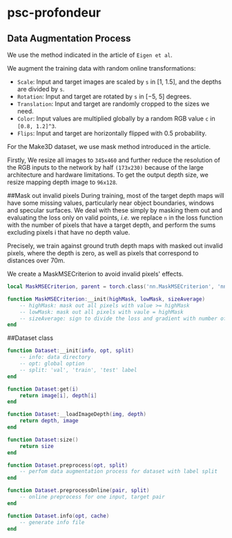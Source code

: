 # psc-profondeur

## Data Augmentation Process
We use the method indicated in the article of `Eigen et al`. 

We augment the training data with random online transformations: 

- `Scale`: Input and target images are scaled by `s` in [1, 1.5], and 
the depths are divided by `s`. 
- `Rotation`: Input and target are rotated by `s` in [−5, 5] degrees. 
- `Translation`: Input and target are randomly cropped to the sizes we 
need. 
- `Color`: Input values are multiplied globally by a random RGB value 
`c` in `[0.8, 1.2]^3`. 
- `Flips`: Input and target are horizontally flipped with 0.5 probability. 

For the Make3D dataset, we use mask method introduced in the article.

Firstly, We resize all images to `345x460` and further reduce the resolution of
the RGB inputs to the network by half `(173x230)` because of the large 
architecture and hardware limitations. To get the output depth size, we resize 
mapping depth image to `96x128`.

##Mask out invalid pixels
During training, most of the target depth maps will have some missing 
values, particularly near object boundaries, windows and specular 
surfaces. We deal with these simply by masking them out and evaluating 
the loss only on valid points, *i.e.* we replace `n` in the loss function with the 
number of pixels that have a target depth, and perform the sums
excluding pixels i that have no depth value.

Precisely, we train against ground truth depth maps with masked out 
invalid pixels, where the depth is zero, as well as pixels that 
correspond to distances over 70m.

We create a MaskMSECriterion to avoid invalid pixels' effects.
 
```lua
local MaskMSECriterion, parent = torch.class('nn.MaskMSECriterion', 'nn.Criterion')

function MaskMSECriterion:__init(highMask, lowMask, sizeAverage)
    -- highMask: mask out all pixels with value >= highMask
    -- lowMask: mask out all pixels with vaule = highMask
    -- sizeAverage: sign to divide the loss and gradient with number of valid pixels
end

```

##Dataset class

```lua
function Dataset:__init(info, opt, split)
    -- info: data directory
    -- opt: global option
    -- split: 'val', 'train', 'test' label
end

function Dataset:get(i)
    return image[i], depth[i]
end

function Dataset:__loadImageDepth(img, depth)
    return depth, image
end

function Dataset:size()
    return size
end

function Dataset.preprocess(opt, split)
    -- perfom data augmentation process for dataset with label split
end

function Dataset.preprocessOnline(pair, split)
    -- online preprocess for one input, target pair
end

function Dataset.info(opt, cache)
    -- generate info file
end
```
